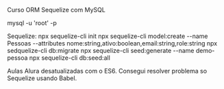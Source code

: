 Curso ORM Sequelize com MySQL

mysql -u 'root' -p

Sequelize:
npx sequelize-cli init
npx sequelize-cli model:create --name Pessoas --attributes nome:string,ativo:boolean,email:string,role:string
npx sedquelize-cli db:migrate
npx sequelize-cli seed:generate --name demo-pessoa
npx sequelize-cli db:seed:all


Aulas Alura desatualizadas com o ES6. Consegui resolver problema so Sequelize usando Babel.
